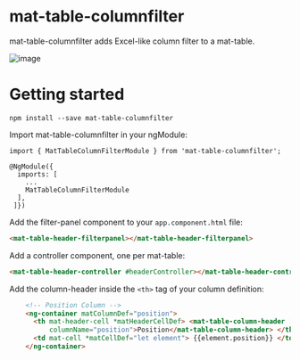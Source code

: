 # mat-table-columnfilter

mat-table-columnfilter adds Excel-like column filter to a mat-table.

![image](https://user-images.githubusercontent.com/12022499/230994564-19c84433-4b85-405c-bded-d2d2ac743757.png)

# Getting started

```
npm install --save mat-table-columnfilter
```

Import mat-table-columnfilter in your ngModule:
```
import { MatTableColumnFilterModule } from 'mat-table-columnfilter';
```
```
@NgModule({
  imports: [
    ...
    MatTableColumnFilterModule
  ],
 ]})
```

Add the filter-panel component to your `app.component.html` file:
```html
<mat-table-header-filterpanel></mat-table-header-filterpanel>
```

Add a controller component, one per mat-table:
```html
<mat-table-header-controller #headerController></mat-table-header-controller>
```

Add the column-header inside the `<th>` tag of your column definition:
```html
    <!-- Position Column -->
    <ng-container matColumnDef="position">
      <th mat-header-cell *matHeaderCellDef> <mat-table-column-header [controller]="headerController"
          columnName="position">Position</mat-table-column-header> </th>
      <td mat-cell *matCellDef="let element"> {{element.position}} </td>
    </ng-container>

```

